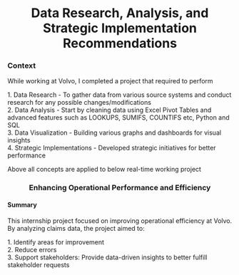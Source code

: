 <h1 align="center">Data Research, Analysis, and Strategic Implementation Recommendations</h1>

<h3 align="left">Context</h3>
While working at Volvo, I completed a project that required to perform 

<p>1. Data Research - To gather data from various source systems and conduct research for any possible changes/modifications
<br>2. Data Analysis - Start by cleaning data using Excel Pivot Tables and advanced features such as LOOKUPS, SUMIFS, COUNTIFS etc, Python and SQL
<br>3. Data Visualization - Building various graphs and dashboards for visual insights 
<br>4. Strategic Implementations - Developed strategic initiatives for better performance</p>

Above all concepts are applied to below real-time working project 
<h3 align="Center"> Enhancing Operational Performance and Efficiency </h3>
<h4 align="left">Summary</h4>
This internship project focused on improving operational efficiency at Volvo. 
By analyzing claims data, the project aimed to:

<p>1. Identify areas for improvement
<br>2. Reduce errors
<br>3. Support stakeholders: Provide data-driven insights to better fulfill stakeholder requests </p>



